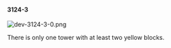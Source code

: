#### 3124-3
![dev-3124-3-0.png](https://github.com/lil-lab/nlvr/raw/master/nlvr/dev/images/5/dev-3124-3-0.png "dev-3124-3-0.png")

There is only one tower with at least two yellow blocks.